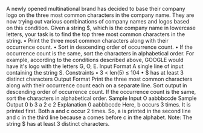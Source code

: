 
A newly opened multinational brand has decided to base their company logo on the three most common characters in the company name. They are now trying out various combinations of company names and logos based on this condition. Given a string $, which is the company name in lowercase letters, your task is to find the top three most common characters in the string.
• Print the three most common characters along with their occurrence count.
• Sort in descending order of occurrence count.
• If the occurrence count is the same, sort the characters in alphabetical order.
For example, according to the conditions described above,
GOOGLE would have it's logo with the letters G, O, E.
Input Format
A single line of input containing the string S.
Constraints
• 3 < len(5) ≤ 104
• $ has at least 3 distinct characters
Output Format
Print the three most common characters along with their occurrence count each on a separate line. Sort output in descending order of occurrence count.
If the occurrence count is the same, sort the characters in alphabetical order.
Sample Input O
aabbbccde
Sample Output 0
b 3
a 2
c
2
Explanation 0
aabbbccde
Here, b occurs 3 times. It is printed first.
Both a and c occur 2 times. So, a is printed in the second line and c in the third line because a comes before c in the alphabet. Note: The string $ has at least 3 distinct characters.                                    
